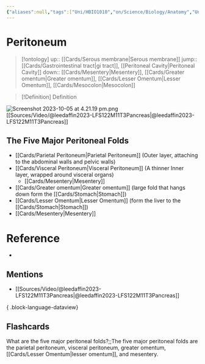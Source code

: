 ```yaml
---
{"aliases":null,"tags":["Uni/HBIO1010","on/Science/Biology/Anatomy","Uni/LFS122","flashcards/LFS122"],"dg-publish":true,"permalink":"/cards/peritoneum/","dgPassFrontmatter":true}
---
```


# Peritoneum

> [!ontology]
> up:: [[Cards/Serous membrane\|Serous membrane]]
> jump:: [[Cards/Gastrointestinal tract\|gi tract]], [[Peritoneal Cavity\|Peritoneal Cavity]]
> down:: [[Cards/Mesentery\|Mesentery]], [[Cards/Greater omentum\|Greater omentum]], [[Cards/Lesser Omentum\|Lesser Omentum]], [[Cards/Mesocolon\|Mesocolon]]

> [!Definition] Definition

![Screenshot 2023-10-05 at 4.21.19 pm.png](/img/user/Extras/Images/Screenshot%202023-10-05%20at%204.21.19%20pm.png)
[[Sources/Video/@leedaffin2023-LFS122M11T3Pancreas\|@leedaffin2023-LFS122M11T3Pancreas]]

## The Five Major Peritoneal Folds

- [[Cards/Parietal Peritoneum\|Parietal Peritoneum]] (Outer layer, attaching to the abdominal walls and pelvic walls)
- [[Cards/Visceral Peritoneum\|Visceral Peritoneum]] (A thinner Inner layer, wrapped around visceral organs)
	- [[Cards/Mesentery\|Mesentery]]
- [[Cards/Greater omentum\|Greater omentum]] (large fold that hangs down form the [[Cards/Stomach\|Stomach]])
- [[Cards/Lesser Omentum\|Lesser Omentum]] (form the liver to the [[Cards/Stomach\|Stomach]])
- [[Cards/Mesentery\|Mesentery]]

# Reference

- 

## Mentions

- [[Sources/Video/@leedaffin2023-LFS122M11T3Pancreas\|@leedaffin2023-LFS122M11T3Pancreas]]

{ .block-language-dataview}

## Flashcards

What are the five major peritoneal folds?;;The five major peritoneal folds are the parietal peritoneum, visceral peritoneum, greater omentum, [[Cards/Lesser Omentum\|lesser omentum]], and mesentery.

